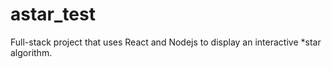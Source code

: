 # astar_test
Full-stack project that uses React and Nodejs to display an interactive *star algorithm.
